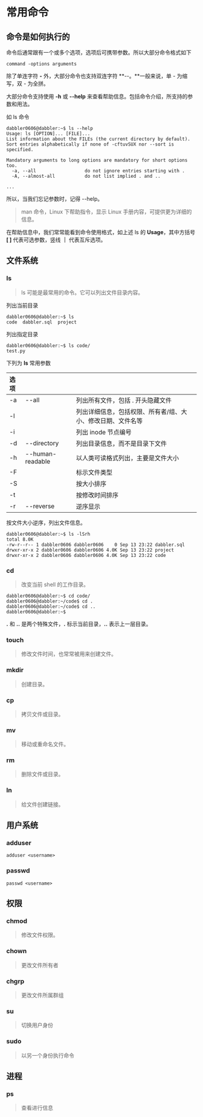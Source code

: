 # 常用命令

## 命令是如何执行的

命令后通常跟有一个或多个选项，选项后可携带参数。所以大部分命令格式如下

```text
command -options arguments
```

除了单连字符 **-** 外，大部分命令也支持双连字符 **--。**一般来说，单 - 为缩写，双 - 为全拼。

大部分命令支持使用 **-h** 或 **--help** 来查看帮助信息。包括命令介绍，所支持的参数和用法。

如 ls 命令

```text
dabbler0606@dabbler:~$ ls --help
Usage: ls [OPTION]... [FILE]...
List information about the FILEs (the current directory by default).
Sort entries alphabetically if none of -cftuvSUX nor --sort is specified.

Mandatory arguments to long options are mandatory for short options too.
  -a, --all                  do not ignore entries starting with .
  -A, --almost-all           do not list implied . and ..

...
```

所以，当我们忘记参数时，记得 --help。

> man 命令，Linux 下帮助指令，显示 Linux 手册内容，可提供更为详细的信息。

在帮助信息中，我们常常能看到命令使用格式，如上述 ls 的 **Usage**，其中方括号 **\[ \]** 代表可选参数，竖线 **｜** 代表互斥选项。 

## 文件系统

### ls

> ls 可能是最常用的命令。它可以列出文件目录内容。

列出当前目录

```text
dabbler0606@dabbler:~$ ls
code  dabbler.sql  project
```

列出指定目录

```text
dabbler0606@dabbler:~$ ls code/
test.py
```

下列为 **ls** 常用参数

| 选项 |  |  |
| :--- | :--- | :--- |
| -a | --all | 列出所有文件，包括 . 开头隐藏文件 |
| -l |  | 列出详细信息，包括权限、所有者/组、大小、修改日期、文件名等 |
| -i |  | 列出 inode 节点编号 |
| -d | --directory | 列出目录信息，而不是目录下文件 |
| -h | --human-readable | 以人类可读格式列出，主要是文件大小 |
| -F |  | 标示文件类型 |
| -S |  | 按大小排序 |
| -t |  | 按修改时间排序 |
| -r | --reverse | 逆序显示 |

按文件大小逆序，列出文件信息。

```text
dabbler0606@dabbler:~$ ls -lSrh
total 8.0K
-rw-r--r-- 1 dabbler0606 dabbler0606    0 Sep 13 23:22 dabbler.sql
drwxr-xr-x 2 dabbler0606 dabbler0606 4.0K Sep 13 23:22 project
drwxr-xr-x 2 dabbler0606 dabbler0606 4.0K Sep 13 23:22 code
```

### cd

> 改变当前 shell 的工作目录。

```text
dabbler0606@dabbler:~$ cd code/
dabbler0606@dabbler:~/code$ cd .
dabbler0606@dabbler:~/code$ cd ..
dabbler0606@dabbler:~$ 
```

**.** 和 **..** 是两个特殊文件，**.** 标示当前目录，**..** 表示上一层目录。

### touch

> 修改文件时间，也常常被用来创建文件。

### mkdir

> 创建目录。

### cp

> 拷贝文件或目录。

### mv

> 移动或重命名文件。

### rm

> 删除文件或目录。

### ln

> 给文件创建链接。

## 用户系统

### adduser

```text
adduser <username>
```

### passwd

```text
passwd <username>
```

## 权限

### chmod

> 修改文件权限。

### chown

> 更改文件所有者

### chgrp

> 更改文件所属群组

### su

> 切换用户身份

### sudo

> 以另一个身份执行命令

## 进程

### ps

> 查看进行信息

